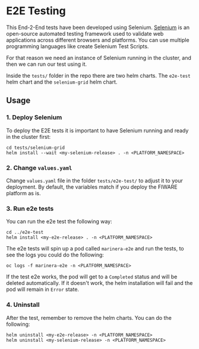 # E2E Testing

This End-2-End tests have been developed using Selenium. [Selenium](https://www.selenium.dev/documentation/) is an open-source automated testing framework used to validate web applications across different browsers and platforms. You can use multiple programming languages like create Selenium Test Scripts.

For that reason we need an instance of Selenium running in the cluster, and then we can run our test using it.

Inside the `tests/` folder in the repo there are two helm charts. The `e2e-test` helm chart and the `selenium-grid` helm chart.

## Usage

### 1. Deploy Selenium
To deploy the E2E tests it is important to have Selenium running and ready in the cluster first:

```shell
cd tests/selenium-grid
helm install --wait <my-selenium-release> . -n <PLATFORM_NAMESPACE>
```

### 2. Change `values.yaml`

Change `values.yaml` file in the folder `tests/e2e-test/` to adjust it to your deployment. By default, the variables match if you deploy the FIWARE platform as is.

### 3. Run e2e tests

You can run the e2e test the following way:

```shell
cd ../e2e-test
helm install <my-e2e-release> . -n <PLATFORM_NAMESPACE>
```

The e2e tests will spin up a pod called `marinera-e2e` and run the tests, to see the logs you could do the following:

```shell
oc logs -f marinera-e2e -n <PLATFORM_NAMESPACE>
```

If the test e2e works, the pod will get to a `Completed` status and will be deleted automatically. If it doesn't work, the helm installation will fail and the pod will remain in `Error` state.

### 4. Uninstall
After the test, remember to remove the helm charts. You can do the following:

```shell
helm uninstall <my-e2e-release> -n <PLATFORM_NAMESPACE>
helm uninstall <my-selenium-release> -n <PLATFORM_NAMESPACE>
```
